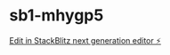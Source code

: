 # sb1-mhygp5

[Edit in StackBlitz next generation editor ⚡️](https://stackblitz.com/~/github.com/MgeTa3DOM/sb1-mhygp5)